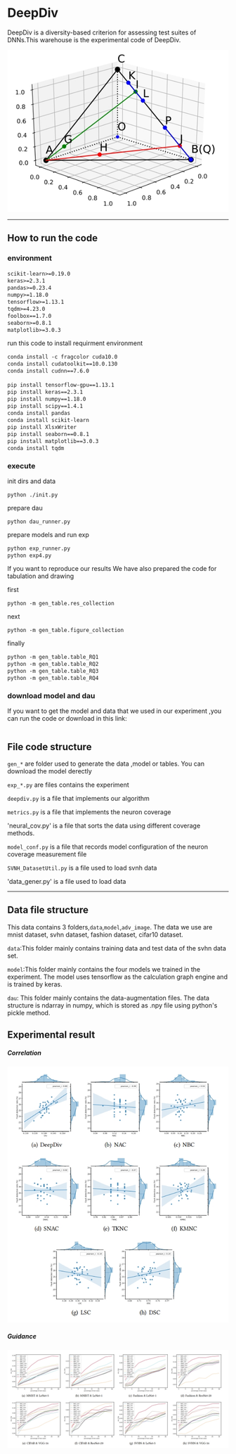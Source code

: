 # DeepDiv

DeepDiv is a diversity-based criterion for assessing test suites of DNNs.This warehouse is the experimental code of DeepDiv.

![1](https://github.com/deepdiv/deepdiv/blob/master/src/example.jpg)

------

## How to run the code
### environment

```
scikit-learn>=0.19.0
keras>=2.3.1
pandas>=0.23.4
numpy>=1.18.0
tensorflow>=1.13.1
tqdm>=4.23.0
foolbox==1.7.0
seaborn>=0.8.1
matplotlib>=3.0.3
```
run this code to install requirment environment

```
conda install -c fragcolor cuda10.0
conda install cudatoolkit==10.0.130
conda install cudnn==7.6.0

pip install tensorflow-gpu==1.13.1 
pip install keras==2.3.1
pip install numpy==1.18.0
pip install scipy==1.4.1
conda install pandas
conda install scikit-learn
pip install XlsxWriter
pip install seaborn==0.8.1
pip install matplotlib==3.0.3
conda install tqdm
```

### execute

init dirs and data
```
python ./init.py
```

prepare dau
```
python dau_runner.py
```

prepare models and run exp
```
python exp_runner.py
python exp4.py
```

If you want to reproduce our results
We have also prepared the code for tabulation and drawing

first
```
python -m gen_table.res_collection
```

next
```
python -m gen_table.figure_collection
```

finally
```
python -m gen_table.table_RQ1
python -m gen_table.table_RQ2
python -m gen_table.table_RQ3
python -m gen_table.table_RQ4
```

### download model and dau
If you want to get the model and data that we used in our experiment ,you can run the code or
download in this link:

```

```


## File code structure

`gen_*` are folder used to generate the data ,model or tables. You can download the model derectly

`exp_*.py` are files contains the experiment

`deepdiv.py` is a file that implements our algorithm

`metrics.py` is a file that implements the neuron coverage

'neural_cov.py' is a file that sorts the data using different coverage methods.

`model_conf.py`  is a file that records model configuration of the neuron coverage measurement file

`SVNH_DatasetUtil.py` is a file  used to load svnh data

'data_gener.py' is a file  used to load data

------

## Data file structure

This data contains 3 folders,`data`,`model`,`adv_image`.
The data we use are mnist dataset, svhn dataset, fashion dataset, cifar10 dataset.

`data`:This folder mainly contains training data and test data of the svhn data set.

`model`:This folder mainly contains the four models we trained in the experiment. The model uses tensorflow as the calculation graph engine and is trained by keras.

`dau`: This folder mainly contains the data-augmentation files. The data structure is ndarray in numpy, which is stored as .npy file using python's pickle method.


## Experimental result

##### Correlation
![1](https://github.com/deepdiv/deepdiv/blob/master/src/RQ1.jpg)

##### Guidance
![2](https://github.com/deepdiv/deepdiv/blob/master/src/RQ2.jpg)
